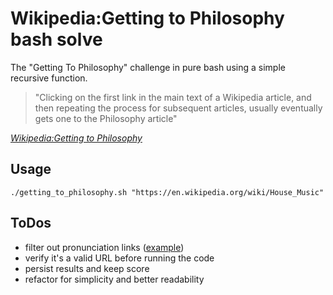 # Wikipedia:Getting to Philosophy bash solve

The "Getting To Philosophy" challenge in pure bash using a simple recursive function.

> "Clicking on the first link in the main text of a Wikipedia article, and then repeating the process for subsequent articles, usually eventually gets one to the Philosophy article"

*[Wikipedia:Getting to Philosophy](https://en.wikipedia.org/wiki/Wikipedia:Getting_to_Philosophy)*

## Usage

```
./getting_to_philosophy.sh "https://en.wikipedia.org/wiki/House_Music"
```

## ToDos

* filter out pronunciation links ([example](https://en.wikipedia.org/wiki/Help:IPA_for_English))
* verify it's a valid URL before running the code
* persist results and keep score
* refactor for simplicity and better readability
